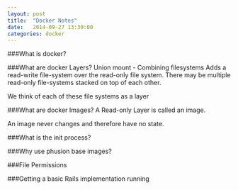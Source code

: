 ```yaml
---
layout: post
title:  "Docker Notes"
date:   2014-09-27 13:39:00
categories: docker
---
```

###What is docker?

###What are docker Layers?
Union mount - Combining filesystems
Adds a read-write file-system over the read-only file system. There may be multiple read-only file-systems stacked on top of each other.

We think of each of these file systems as a layer

###What are docker Images?
A Read-only Layer is called an image.

An image never changes and therefore have no state.

###What is the init process?

###Why use phusion base images?

###File Permissions

###Getting a basic Rails implementation running


